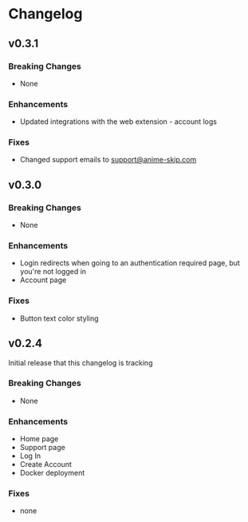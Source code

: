 # Changelog

## v0.3.1

### Breaking Changes

- None

### Enhancements

- Updated integrations with the web extension - account logs

### Fixes

- Changed support emails to <support@anime-skip.com>

## v0.3.0

### Breaking Changes

- None

### Enhancements

- Login redirects when going to an authentication required page, but you're not logged in
- Account page

### Fixes

- Button text color styling

## v0.2.4

Initial release that this changelog is tracking

### Breaking Changes

- None

### Enhancements

- Home page
- Support page
- Log In
- Create Account
- Docker deployment

### Fixes

- none
